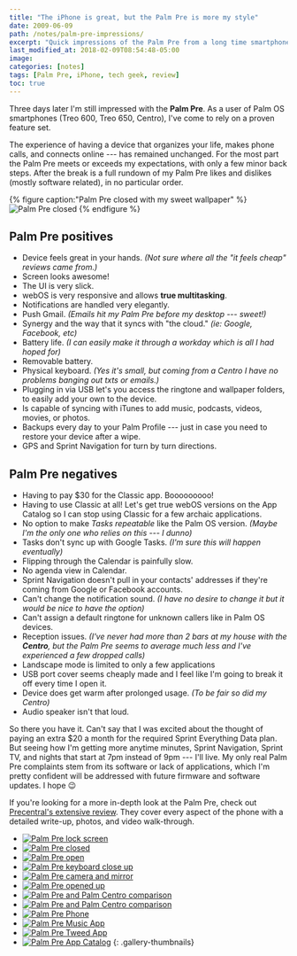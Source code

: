 ```yaml
---
title: "The iPhone is great, but the Palm Pre is more my style"
date: 2009-06-09
path: /notes/palm-pre-impressions/
excerpt: "Quick impressions of the Palm Pre from a long time smartphone user."
last_modified_at: 2018-02-09T08:54:48-05:00
image: 
categories: [notes]
tags: [Palm Pre, iPhone, tech geek, review]
toc: true
---
```


Three days later I'm still impressed with the **Palm Pre**. As a user of Palm OS smartphones (Treo 600, Treo 650, Centro), I've come to rely on a proven feature set.

The experience of having a device that organizes your life, makes phone calls, and connects online --- has remained unchanged. For the most part the Palm Pre meets or exceeds my expectations, with only a few minor back steps. After the break is a full rundown of my Palm Pre likes and dislikes (mostly software related), in no particular order.

{% figure caption:"Palm Pre closed with my sweet wallpaper" %}
![Palm Pre closed](../../assets/images/palm-pre-wallpaper.jpg)
{% endfigure %}

## Palm Pre positives

* Device feels great in your hands. *(Not sure where all the "it feels cheap" reviews came from.)*
* Screen looks awesome!
* The UI is very slick.
* webOS is very responsive and allows **true multitasking**.
* Notifications are handled very elegantly.
* Push Gmail. *(Emails hit my Palm Pre before my desktop --- sweet!)*
* Synergy and the way that it syncs with "the cloud." *(ie: Google, Facebook, etc)*
* Battery life. *(I can easily make it through a workday which is all I had hoped for)*
* Removable battery.
* Physical keyboard. *(Yes it's small, but coming from a Centro I have no problems banging out txts or emails.)*
* Plugging in via USB let's you access the ringtone and wallpaper folders, to easily add your own to the device.
* Is capable of syncing with iTunes to add music, podcasts, videos, movies, or photos.
* Backups every day to your Palm Profile --- just in case you need to restore your device after a wipe.
* GPS and Sprint Navigation for turn by turn directions.

## Palm Pre negatives

* Having to pay $30 for the Classic app. Booooooooo!
* Having to use Classic at all! Let's get true webOS versions on the App Catalog so I can stop using Classic for a few archaic applications.
* No option to make *Tasks repeatable* like the Palm OS version. *(Maybe I'm the only one who relies on this --- I dunno)*
* Tasks don't sync up with Google Tasks. *(I'm sure this will happen eventually)*
* Flipping through the Calendar is painfully slow.
* No agenda view in Calendar.
* Sprint Navigation doesn't pull in your contacts' addresses if they're coming from Google or Facebook accounts.
* Can't change the notification sound. *(I have no desire to change it but it would be nice to have the option)*
* Can't assign a default ringtone for unknown callers like in Palm OS devices.
* Reception issues. *(I've never had more than 2 bars at my house with the **Centro**, but the Palm Pre seems to average much less and I've experienced a few dropped calls)*
* Landscape mode is limited to only a few applications
* USB port cover seems cheaply made and I feel like I'm going to break it off every time I open it.
* Device does get warm after prolonged usage. *(To be fair so did my Centro)*
* Audio speaker isn't that loud.

So there you have it. Can't say that I was excited about the thought of paying an extra $20 a month for the required Sprint Everything Data plan. But seeing how I'm getting more anytime minutes, Sprint Navigation, Sprint TV, and nights that start at 7pm instead of 9pm --- I'll live. My only real Palm Pre complaints stem from its software or lack of applications, which I'm pretty confident will be addressed with future firmware and software updates. I hope :wink:

If you're looking for a more in-depth look at the Palm Pre, check out [Precentral's extensive review](https://web.archive.org/web/20100613121400/http://www.precentral.net/palm-pre-review). They cover every aspect of the phone with a detailed write-up, photos, and video walk-through.

* [![Palm Pre lock screen](../../assets/images/354t.jpg)](../../assets/images/354.jpg)
* [![Palm Pre closed](../../assets/images/355t.jpg)](../../assets/images/355.jpg)
* [![Palm Pre open](../../assets/images/356t.jpg)](../../assets/images/356.jpg)
* [![Palm Pre keyboard close up](../../assets/images/357t.jpg)](../../assets/images/357.jpg)
* [![Palm Pre camera and mirror](../../assets/images/358t.jpg)](../../assets/images/358.jpg)
* [![Palm Pre opened up](../../assets/images/359t.jpg)](../../assets/images/359.jpg)
* [![Palm Pre and Palm Centro comparison](../../assets/images/360t.jpg)](../../assets/images/360.jpg)
* [![Palm Pre and Palm Centro comparison](../../assets/images/361t.jpg)](../../assets/images/361.jpg)
* [![Palm Pre Phone](../../assets/images/362t.jpg)](../../assets/images/362.jpg)
* [![Palm Pre Music App](../../assets/images/363t.jpg)](../../assets/images/363.jpg)
* [![Palm Pre Tweed App](../../assets/images/364t.jpg)](../../assets/images/364.jpg)
* [![Palm Pre App Catalog](../../assets/images/365t.jpg)](../../assets/images/365.jpg)
{: .gallery-thumbnails}
